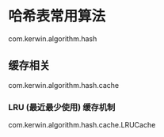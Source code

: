# 哈希表常用算法
com.kerwin.algorithm.hash
## 缓存相关
com.kerwin.algorithm.hash.cache
### LRU (最近最少使用) 缓存机制
com.kerwin.algorithm.hash.cache.LRUCache